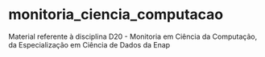 # monitoria_ciencia_computacao
Material referente à disciplina D20 - Monitoria em Ciência da Computação, da Especialização em Ciência de Dados da Enap
